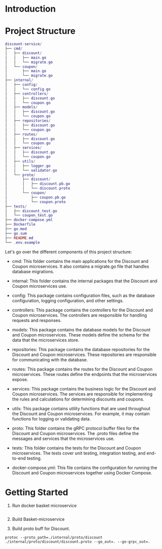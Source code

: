 
# Introduction

# Project Structure
```lua
discount-service/
├── cmd/
│   ├── discount/
│   │   ├── main.go
│   │   └── migrate.go
│   └── coupon/
│       ├── main.go
│       └── migrate.go
├── internal/
│   ├── config/
│   │   └── config.go
│   ├── controllers/
│   │   ├── discount.go
│   │   └── coupon.go
│   ├── models/
│   │   ├── discount.go
│   │   └── coupon.go
│   ├── repositories/
│   │   ├── discount.go
│   │   └── coupon.go
│   ├── routes/
│   │   ├── discount.go
│   │   └── coupon.go
│   ├── services/
│   │   ├── discount.go
│   │   └── coupon.go
│   ├── utils/
│   │   ├── logger.go
│   │   └── validator.go
│   └── proto/
│       ├── discount/
│       │   ├── discount.pb.go
│       │   └── discount.proto
│       └── coupon/
│           ├── coupon.pb.go
│           └── coupon.proto
├── tests/
│   ├── discount_test.go
│   └── coupon_test.go
├── docker-compose.yml
├── Dockerfile
├── go.mod
├── go.sum
├── README.md
└── .env.example
```
Let's go over the different components of this project structure:

* cmd: This folder contains the main applications for the Discount and Coupon microservices. It also contains a migrate.go file that handles database migrations.

* internal: This folder contains the internal packages that the Discount and Coupon microservices use.

* config: This package contains configuration files, such as the database configuration, logging configuration, and other settings.

* controllers: This package contains the controllers for the Discount and Coupon microservices. The controllers are responsible for handling requests and responses.

* models: This package contains the database models for the Discount and Coupon microservices. These models define the schema for the data that the microservices store.

* repositories: This package contains the database repositories for the Discount and Coupon microservices. These repositories are responsible for communicating with the database.

* routes: This package contains the routes for the Discount and Coupon microservices. These routes define the endpoints that the microservices expose.

* services: This package contains the business logic for the Discount and Coupon microservices. The services are responsible for implementing the rules and calculations for determining discounts and coupons.

* utils: This package contains utility functions that are used throughout the Discount and Coupon microservices. For example, it may contain functions for logging or validating data.

* proto: This folder contains the gRPC protocol buffer files for the Discount and Coupon microservices. The .proto files define the messages and services that the microservices use.

* tests: This folder contains the tests for the Discount and Coupon microservices. The tests cover unit testing, integration testing, and end-to-end testing.

* docker-compose.yml: This file contains the configuration for running the Discount and Coupon microservices together using Docker Compose.
# Getting Started
1. Run docker basket microservice
```

```
2. Build Basket-microservice

3. Build proto buff for Discount.
```
protoc --proto_path=./internal/proto/discount ./internal/proto/discount/discount.proto --go_out=. --go-grpc_out=.
```
